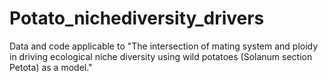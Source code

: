 # Potato_nichediversity_drivers
Data and code applicable to "The intersection of mating system and ploidy in driving ecological niche diversity using wild potatoes (Solanum section Petota) as a model."
